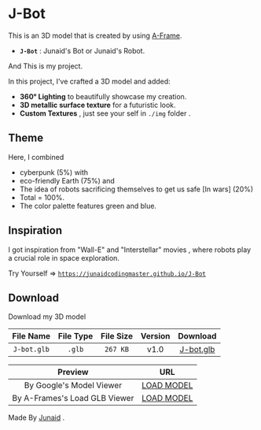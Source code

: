 # J-Bot

This is an 3D model that is created by using [A-Frame](https://aframe.io).

- **`J-Bot`** : Junaid's Bot or Junaid's Robot.

And This is my project.

In this project, I've crafted a 3D model and added:

- **360° Lighting** to beautifully showcase my creation.
- **3D metallic surface texture** for a futuristic look.
- **Custom Textures** , just see your self in `./img` folder .

## Theme

Here, I combined

- cyberpunk (5%) with
- eco-friendly Earth (75%) and
- The idea of robots sacrificing themselves to get us safe [In wars] (20%)
- Total = 100%.
- The color palette features green and blue.

## Inspiration

I got inspiration from "Wall-E" and "Interstellar" movies , where robots play a crucial role in space exploration.

Try Yourself => <code>https://junaidcodingmaster.github.io/J-Bot</code>

## Download

Download my 3D model

|  File Name  | File Type | File Size | Version |         Download         |
| :---------: | :-------: | :-------: | :-----: | :----------------------: |
| `J-bot.glb` |  `.glb`   | `267 KB`  |  v1.0   | [J-bot.glb](./J-bot.glb) |

|            Preview            |                              URL                               |
| :---------------------------: | :------------------------------------------------------------: |
|   By Google's Model Viewer    |    [LOAD MODEL](https://rebrand.ly/J-bot-google-3D-viewer)     |
| By A-Frames's Load GLB Viewer | [LOAD MODEL](https://rebrand.ly/J-Bot-A-frame-3D-model-viewer) |

Made By [Junaid](https://abujuni.dev) .
